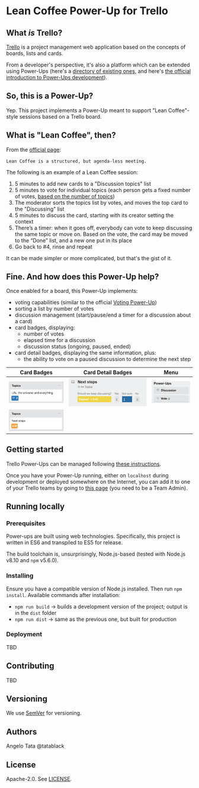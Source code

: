 # Lean Coffee Power-Up for Trello
## What _is_ Trello?
[Trello](https://trello.com/) is a project management web application based on the concepts of boards, lists and cards.

From a developer's perspective, it's also a platform which can be extended using Power-Ups
(here's a [directory of existing ones](https://trello.com/power-ups), and here's [the official introduction to Power-Ups development](https://developers.trello.com/v1.0/reference#power-ups-intro)).

## So, this is a Power-Up?
Yep. This project implements a Power-Up meant to support "Lean Coffee"-style sessions based on a Trello board.

## What is "Lean Coffee", then?
From the [official page](http://leancoffee.org/):

    Lean Coffee is a structured, but agenda-less meeting.

The following is an example of a Lean Coffee session:
1. 5 minutes to add new cards to a "Discussion topics" list
2. 5 minutes to vote for individual topics (each person gets a fixed number of votes, [based on the number of topics](http://www.leanmath.com/blog-entry/multi-voting-math-or-n3))
3. The moderator sorts the topics list by votes, and moves the top card to the "Discussing" list
4. 5 minutes to discuss the card, starting with its creator setting the context
5. There’s a timer: when it goes off, everybody can vote to keep discussing the same topic or move on. Based on the vote, the card may be moved to the “Done” list, and a new one put in its place
6. Go back to #4, rinse and repeat

It can be made simpler or more complicated, but that's the gist of it.

## Fine. And how does this Power-Up help?
Once enabled for a board, this Power-Up implements:
- voting capabilities (similar to the official [Voting Power-Up](http://info.trello.com/power-ups/voting))
- sorting a list by number of votes
- discussion management (start/pause/end a timer for a discussion about a card)
- card badges, displaying:
    - number of votes
    - elapsed time for a discussion
    - discussion status (ongoing, paused, ended)
- card detail badges, displaying the same information, plus:
    - the ability to vote on a paused discussion to determine the next step

Card Badges | Card Detail Badges | Menu
------------|--------------------| ----
![Votes][CardBadgeVoting] | ![Votes][CardDetailsBadgePaused] | ![Votes][PowerUpButtons]
![Votes][CardBadgeOngoing] | | 

[CardBadgeVoting]: ./assets/readme/card_badge_voting.png
[CardBadgeOngoing]: ./assets/readme/card_badge_ongoing.png
[CardDetailsBadgePaused]: ./assets/readme/card_details_badge_paused.png
[PowerUpButtons]: ./assets/readme/powerup_buttons.png

## Getting started
Trello Power-Ups can be managed following [these instructions](https://developers.trello.com/docs/managing-power-ups).

Once you have your Power-Up running, either on `localhost` during development or deployed somewhere on the Internet,
you can add it to one of your Trello teams by going to [this page](https://trello.com/power-ups/admin)
(you need to be a Team Admin).

## Running locally
### Prerequisites
Power-ups are built using web technologies. Specifically, this project is written in ES6 and transpiled to ES5 for release.

The build toolchain is, unsurprisingly, Node.js-based (tested with Node.js v8.10 and `npm` v5.6.0).

### Installing
Ensure you have a compatible version of Node.js installed. Then run `npm install`.
Available commands after installation:
- `npm run build` → builds a development version of the project; output is in the `dist` folder
- `npm run dist` → same as the previous one, but built for production

### Deployment
TBD

## Contributing
TBD

## Versioning
We use [SemVer](http://semver.org/) for versioning.

<!-- TODO: How to check version if it's already installed in the org?
 Possibly from the settings at the org level? Or at the board level? --->

## Authors
Angelo Tata @tatablack

## License
Apache-2.0. See [LICENSE](./LICENSE).
